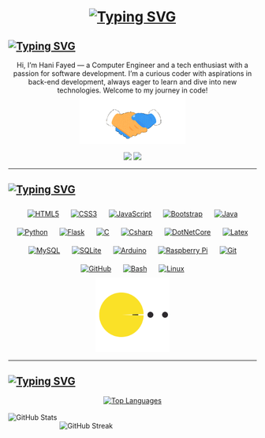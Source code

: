 <!-- HELLO WORLD! -->
<h1 align="center">
  <a href="https://git.io/typing-svg">
    <img src="https://readme-typing-svg.herokuapp.com?font=Fira+Code&size=40&duration=4000&pause=1000&color=38CF62FF&center=true&vCenter=true&width=435&height=100&lines=Hello+World!;I'm+Hani+Fayed" alt="Typing SVG" /> 
  </a>
</h1>

<!-- ABOUT ME SECTION -->
<h2>
  <a href="https://git.io/typing-svg"><img src="https://readme-typing-svg.herokuapp.com?font=Fira+Code&size=30&duration=4000&pause=5500&color=38CF62&width=435&lines=About+me" alt="Typing SVG" /></a>
</h2>

<p align=center>
  Hi, I’m Hani Fayed — a Computer Engineer and a tech enthusiast with a passion for software development. I’m a curious coder with aspirations in back-end development, always eager to learn and dive into new technologies. Welcome to my journey in   code!
  
  <br>

  <!-- Handshake GIF -->
  <img src="https://github.com/SatYu26/SatYu26/blob/master/Assets/Handshake.gif" height="100px">
</p>


<!-- Mail & LinkedIn Badges -->
<div align="center"> 
  <a href = "mailto:hani.fayed@outlook.com"><img src="https://img.shields.io/badge/Email-38CF62FF?style=for-the-badge&logo=maildotru&logoColor=%23ffff" target="_blank"></a>
  <a href="https://www.linkedin.com/in/hani-fayed/" target="_blank"><img src="https://img.shields.io/badge/-LinkedIn-%230077B5?style=for-the-badge&logo=linkedin&logoColor=white" target="_blank"></a> 
</div>

<hr>

<!-- SKILL SET SECTION -->
<h2>
  <a href="https://git.io/typing-svg"><img src="https://readme-typing-svg.herokuapp.com?font=Fira+Code&size=30&duration=4000&pause=5500&color=38CF62&width=435&lines=My+Skill+Set" alt="Typing SVG" /></a>
</h2>

<!-- Link for devicon.dev -->
<link rel="stylesheet" type='text/css' href="https://cdn.jsdelivr.net/gh/devicons/devicon@latest/devicon.min.css" /> 

<!-- Skills -->
<div align="center">  
<a href="https://www.html5.org" target="_blank"><img style="margin: 10px" <img src="https://cdn.jsdelivr.net/gh/devicons/devicon@latest/icons/html5/html5-plain-wordmark.svg" alt="HTML5" height="50" /></a>  
<a href="https://www.w3schools.com/css/" target="_blank"><img style="margin: 10px" src="https://cdn.jsdelivr.net/gh/devicons/devicon@latest/icons/css3/css3-plain-wordmark.svg" alt="CSS3" height="50" /></a>  
<a href="https://www.javascript.com/" target="_blank"><img style="margin: 10px" src="https://cdn.jsdelivr.net/gh/devicons/devicon@latest/icons/javascript/javascript-plain.svg" alt="JavaScript" height="50" /></a>  
<a href="https://www.getbootstrap.com/" target="_blank"><img style="margin: 10px; "  src="https://cdn.jsdelivr.net/gh/devicons/devicon@latest/icons/bootstrap/bootstrap-original-wordmark.svg" alt="Bootstrap" height="50" /></a>  
<a href="https://www.java.com/" target="_blank"><img style="margin: 10px" src="https://cdn.jsdelivr.net/gh/devicons/devicon@latest/icons/java/java-original-wordmark.svg" alt="Java" height="50" /></a>  
<a href="https://www.python.org/" target="_blank"><img style="margin: 10px" src="https://cdn.jsdelivr.net/gh/devicons/devicon@latest/icons/python/python-original.svg" alt="Python" height="50" /></a>  
<a href="https://www.flask.palletsprojects.com/" target="_blank"><img style="margin: 10px"  src="https://cdn.jsdelivr.net/gh/devicons/devicon@latest/icons/flask/flask-original-wordmark.svg" alt="Flask" height="50" /></a>  
<a href="https://www.cprogramming.com/" target="_blank"><img style="margin: 10px" src="https://cdn.jsdelivr.net/gh/devicons/devicon@latest/icons/c/c-original.svg" alt="C" height="50" /></a>  
<a href="https://learn.microsoft.com/en-us/dotnet/csharp/" target="_blank"><img style="margin: 10px" src="https://cdn.jsdelivr.net/gh/devicons/devicon@latest/icons/csharp/csharp-original.svg" alt="Csharp" height="50" /></a>  
<a href="https://dotnet.microsoft.com/en-us/apps/aspnet" target="_blank"><img style="margin: 10px" src="https://cdn.jsdelivr.net/gh/devicons/devicon@latest/icons/dotnetcore/dotnetcore-original.svg" alt="DotNetCore" height="50" /></a>  
<a href="https://www.latex-project.org/" target="_blank"><img style="margin: 10px;"   src="https://cdn.jsdelivr.net/gh/devicons/devicon@latest/icons/latex/latex-original.svg" alt="Latex" height="50" /></a>  
<a href="https://www.mysql.com/" target="_blank"><img style="margin: 10px" src="https://cdn.jsdelivr.net/gh/devicons/devicon@latest/icons/mysql/mysql-original-wordmark.svg" alt="MySQL" height="50" /></a>  
<a href="https://www.sqlite.org/" target="_blank"><img style="margin: 10px;"  src="https://cdn.jsdelivr.net/gh/devicons/devicon@latest/icons/sqlite/sqlite-original-wordmark.svg" alt="SQLite" height="50" /></a>  
<a href="https://www.arduino.cc/" target="_blank"><img style="margin: 10px;"  src="https://cdn.jsdelivr.net/gh/devicons/devicon@latest/icons/arduino/arduino-original-wordmark.svg" alt="Arduino" height="50" /></a>  
<a href="https://www.raspberrypi.com/" target="_blank"><img style="margin: 10px;"  src="https://cdn.jsdelivr.net/gh/devicons/devicon@latest/icons/raspberrypi/raspberrypi-original.svg" alt="Raspberry Pi" height="50" /></a>  
<a href="https://www.git-scm.com/" target="_blank"><img style="margin: 10px;"  src="https://cdn.jsdelivr.net/gh/devicons/devicon@latest/icons/git/git-plain-wordmark.svg" alt="Git" height="50" /></a>  
<a href="https://www.github.com/" target="_blank"><img style="margin: 10px;"   src="https://cdn.jsdelivr.net/gh/devicons/devicon@latest/icons/github/github-original.svg" alt="GitHub" height="50" /></a>  
<a href="https://en.wikipedia.org/wiki/Bash_(Unix_shell)" target="_blank"><img style="margin: 10px;"   src="https://cdn.jsdelivr.net/gh/devicons/devicon@latest/icons/bash/bash-original.svg" alt="Bash" height="50" /></a>  
<a href="https://www.linux.org/" target="_blank"><img style="margin: 10px;"  src="https://cdn.jsdelivr.net/gh/devicons/devicon@latest/icons/linux/linux-original.svg" alt="Linux" height="50" /></a>  
</div>

<!-- Pacman -->
<div align="center">
	<img src="https://raw.githubusercontent.com/Aniket965/Aniket965/master/pacman.svg?sanitize=true" height="150">
</div>

<hr>

<!-- STATS SECTION -->
<h2>
  <a href="https://git.io/typing-svg"><img src="https://readme-typing-svg.herokuapp.com?font=Fira+Code&size=30&duration=4000&pause=5500&color=38CF62&width=435&lines=My+Stats" alt="Typing SVG" /></a>
</h2>

<!-- Top Languages -->
<div align="center">
  <a href="https://github.com/hani-fayed7/github-readme-stats">
      <img src="https://github-readme-stats.vercel.app/api/top-langs/?username=hani-fayed7&layout=compact&title_color=38CF62FF&text_color=ffff&bg_color=0e1117&border_color=38CF62FF" alt="Top Languages"/>
  </a>
</div>

<br>

<div>
<!-- Github Stats -->
  <a href="https://github.com/hani-fayed7/github-readme-stats">
      <img align="left" height="161" src="https://github-readme-stats.vercel.app/api?username=hani-fayed7&include_all_commits=true&show_icons=true&title_color=38CF62&icon_color=38CF62&text_color=ffff&bg_color=0e1117&border_color=38CF62" alt="GitHub Stats"/>
  </a>

<br>

<!-- Github Streak -->
  <a href="https://git.io/streak-stats">
      <img  align="right" width="400" src="https://streak-stats.demolab.com?user=hani-fayed7&theme=github-dark" alt="GitHub Streak" />
  </a>
</div>




<!-- Add more stats -->
<!-- <img src="https://profile-counter.glitch.me/hani-fayed7/count.svg" /> -->
